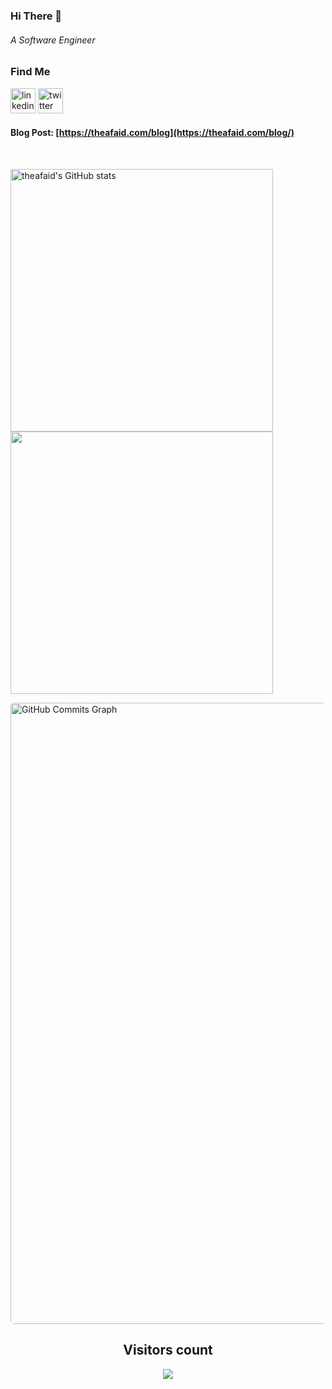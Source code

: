 
###  Hi There 👋

###### A Software Engineer


### Find Me
[<img src='https://cdn.jsdelivr.net/npm/simple-icons@3.0.1/icons/linkedin.svg' alt='linkedin' height='40'>](https://www.linkedin.com/in/theafaid/) [<img src='https://cdn.jsdelivr.net/npm/simple-icons@3.0.1/icons/twitter.svg' alt='twitter' height='40'>](https://twitter.com/theafaid)

#### Blog Post: [https://theafaid.com/blog](https://theafaid.com/blog/)

<br />

<p aligh="left"> <a href="http://www.github.com/theafaid"><img
            src="https://github-readme-stats.vercel.app/api?username=theafaid&show_icons=true&hide=&count_private=true&title_color=000&text_color=000&icon_color=0891b2&bg_color=ddd&hide_border=true&show_icons=true"
            alt="theafaid's GitHub stats" width="420px" /></a> <a href="http://www.github.com/theafaid"><img
            src="https://github-readme-streak-stats.herokuapp.com/?user=theafaid&stroke=000&background=ddd&ring=000&fire=000&currStreakNum=000&currStreakLabel=000&sideNums=000&sideLabels=000&dates=000&hide_border=true"
            width="420px" /></a> </p>
<a href="http://www.github.com/theafaid"><img
        src="https://activity-graph.herokuapp.com/graph?username=miladezzat&bg_color=ddd&color=000&line=0891b2&point=ffffff&area_color=1c1917&area=true&hide_border=true&custom_title=GitHub%20Commits%20Graph"
        alt="GitHub Commits Graph" style="width: 994px;border-radius: 5px;" /></a>
<p align="center"> 
  <h2 align="center">Visitors count</h2>
</p>
<p align = "center">
  <img src="https://profile-counter.glitch.me/theafaid/count.svg" />
</p>

